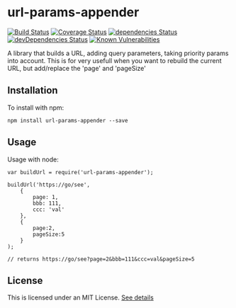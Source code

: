 # url-params-appender

[![Build Status](https://travis-ci.org/jvanhent/url-params-appender.svg?branch=master)](https://travis-ci.org/github/jvanhent/url-params-appender)
[![Coverage Status](https://coveralls.io/repos/github/jvanhent/url-params-appender/badge.svg?branch=master)](https://coveralls.io/github/jvanhent/url-params-appender)
[![dependencies Status](https://david-dm.org/jvanhent/url-params-appender/status.svg)](https://david-dm.org/jvanhent/url-params-appender)
[![devDependencies Status](https://david-dm.org/jvanhent/url-params-appender/dev-status.svg)](https://david-dm.org/jvanhent/url-params-appender?type=dev)
[![Known Vulnerabilities](https://snyk.io/test/github/jvanhent/url-params-appender/badge.svg?targetFile=package.json)](https://snyk.io/test/github/jvanhent/url-params-appender?targetFile=package.json)

A library that builds a URL, adding query parameters, taking priority params into account. 
This is for very usefull when you want to rebuild the current URL, but add/replace the 'page' and 'pageSize'

## Installation

To install with npm:

```
npm install url-params-appender --save
```

## Usage

Usage with node:

```
var buildUrl = require('url-params-appender');

buildUrl('https://go/see', 
    {
        page: 1, 
        bbb: 111,
        ccc: 'val'
    }, 
    {
        page:2,
        pageSize:5
    }
);

// returns https://go/see?page=2&bbb=111&ccc=val&pageSize=5
```

## License

This is licensed under an MIT License. [See details](LICENSE)